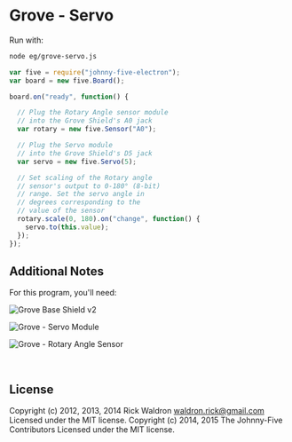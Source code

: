 <!--remove-start-->

# Grove - Servo

<!--remove-end-->








Run with:
```bash
node eg/grove-servo.js
```


```javascript
var five = require("johnny-five-electron");
var board = new five.Board();

board.on("ready", function() {

  // Plug the Rotary Angle sensor module
  // into the Grove Shield's A0 jack
  var rotary = new five.Sensor("A0");

  // Plug the Servo module
  // into the Grove Shield's D5 jack
  var servo = new five.Servo(5);

  // Set scaling of the Rotary angle
  // sensor's output to 0-180° (8-bit)
  // range. Set the servo angle in
  // degrees corresponding to the
  // value of the sensor
  rotary.scale(0, 180).on("change", function() {
    servo.to(this.value);
  });
});


```








## Additional Notes
For this program, you'll need:

![Grove Base Shield v2](http://www.seeedstudio.com/depot/images/product/base%20shield%20V2_01.jpg)

![Grove - Servo Module](http://www.seeedstudio.com/depot/images/product/GroveServo_01.jpg)

![Grove - Rotary Angle Sensor](http://www.seeedstudio.com/depot/images/product/GroveRotaryP.jpg)


&nbsp;

<!--remove-start-->

## License
Copyright (c) 2012, 2013, 2014 Rick Waldron <waldron.rick@gmail.com>
Licensed under the MIT license.
Copyright (c) 2014, 2015 The Johnny-Five Contributors
Licensed under the MIT license.

<!--remove-end-->
